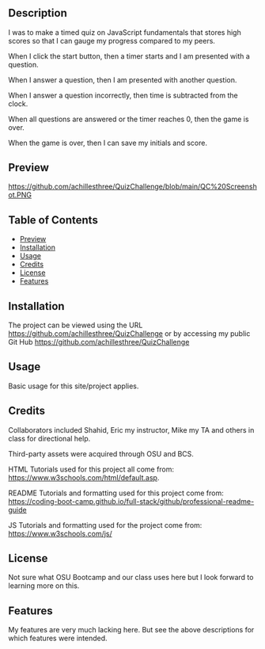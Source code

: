 # <QuizChallenge>

## Description

I was to make a timed quiz on JavaScript fundamentals that stores high scores so that I can gauge my progress compared to my peers.
  
When I click the start button, then a timer starts and I am presented with a question.
  
When I answer a question, then I am presented with another question.
  
When I answer a question incorrectly, then time is subtracted from the clock.
  
When all questions are answered or the timer reaches 0, then the game is over.
  
When the game is over, then I can save my initials and score.

## Preview
https://github.com/achillesthree/QuizChallenge/blob/main/QC%20Screenshot.PNG

## Table of Contents
- [Preview](#preview)
- [Installation](#installation)
- [Usage](#usage)
- [Credits](#credits)
- [License](#license)
- [Features](#license)

## Installation

The project can be viewed using the URL https://github.com/achillesthree/QuizChallenge or by accessing my public Git Hub https://github.com/achillesthree/QuizChallenge

## Usage

Basic usage for this site/project applies.

## Credits

Collaborators included Shahid, Eric my instructor, Mike my TA and others in class for directional help.

Third-party assets were acquired through OSU and BCS.

HTML Tutorials used for this project all come from: https://www.w3schools.com/html/default.asp.

README Tutorials and formatting used for this project come from: https://coding-boot-camp.github.io/full-stack/github/professional-readme-guide

JS Tutorials and formatting used for the project come from: https://www.w3schools.com/js/

## License

Not sure what OSU Bootcamp and our class uses here but I look forward to learning more on this.

## Features

My features are very much lacking here. But see the above descriptions for which features were intended. 
